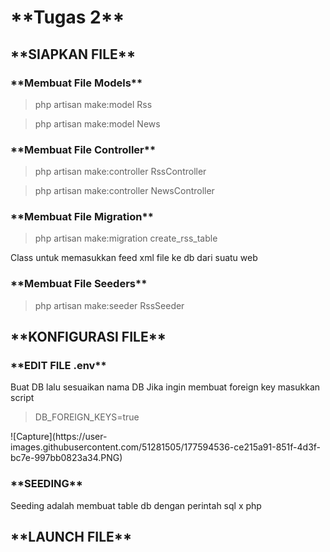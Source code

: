 <h1>**Tugas 2**</h1>
<h2>**SIAPKAN FILE**</h2>
<h3>**Membuat File Models**</h3>
<blockquote>php artisan make:model Rss</blockquote>
<blockquote>php artisan make:model News</blockquote>

<h3>**Membuat File Controller**</h3>
<blockquote>php artisan make:controller RssController</blockquote>
<blockquote>php artisan make:controller NewsController</blockquote>

<h3>**Membuat File Migration**</h3>
<blockquote>php artisan make:migration create_rss_table</blockquote>
Class untuk memasukkan feed xml file ke db dari suatu web

<h3>**Membuat File Seeders**</h3>
<blockquote>php artisan make:seeder RssSeeder</blockquote>

<h2>**KONFIGURASI FILE**</h2>

<h3>**EDIT FILE .env**</h3>
Buat DB lalu sesuaikan nama DB 
Jika ingin membuat foreign key masukkan script
<blockquote>DB_FOREIGN_KEYS=true</blockquote> 
![Capture](https://user-images.githubusercontent.com/51281505/177594536-ce215a91-851f-4d3f-bc7e-997bb0823a34.PNG)

<h3>**SEEDING**</h3>
Seeding adalah membuat table db dengan perintah sql x php



<h2>**LAUNCH FILE**</h2>
